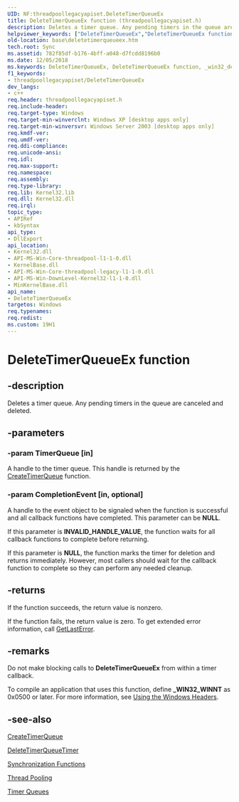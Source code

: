 ```yaml
---
UID: NF:threadpoollegacyapiset.DeleteTimerQueueEx
title: DeleteTimerQueueEx function (threadpoollegacyapiset.h)
description: Deletes a timer queue. Any pending timers in the queue are canceled and deleted.helpviewer_keywords: ["DeleteTimerQueueEx","DeleteTimerQueueEx function","_win32_deletetimerqueueex","base.deletetimerqueueex","threadpoollegacyapiset/DeleteTimerQueueEx","winbase/DeleteTimerQueueEx"]
old-location: base\deletetimerqueueex.htm
tech.root: Sync
ms.assetid: 782f85df-b176-4bff-a048-d7fcdd8196b0
ms.date: 12/05/2018
ms.keywords: DeleteTimerQueueEx, DeleteTimerQueueEx function, _win32_deletetimerqueueex, base.deletetimerqueueex, threadpoollegacyapiset/DeleteTimerQueueEx, winbase/DeleteTimerQueueEx
f1_keywords:
- threadpoollegacyapiset/DeleteTimerQueueEx
dev_langs:
- c++
req.header: threadpoollegacyapiset.h
req.include-header: 
req.target-type: Windows
req.target-min-winverclnt: Windows XP [desktop apps only]
req.target-min-winversvr: Windows Server 2003 [desktop apps only]
req.kmdf-ver: 
req.umdf-ver: 
req.ddi-compliance: 
req.unicode-ansi: 
req.idl: 
req.max-support: 
req.namespace: 
req.assembly: 
req.type-library: 
req.lib: Kernel32.lib
req.dll: Kernel32.dll
req.irql: 
topic_type:
- APIRef
- kbSyntax
api_type:
- DllExport
api_location:
- Kernel32.dll
- API-MS-Win-Core-threadpool-l1-1-0.dll
- KernelBase.dll
- API-MS-Win-Core-threadpool-legacy-l1-1-0.dll
- API-MS-Win-DownLevel-Kernel32-l1-1-0.dll
- MinKernelBase.dll
api_name:
- DeleteTimerQueueEx
targetos: Windows
req.typenames: 
req.redist: 
ms.custom: 19H1
---
```


# DeleteTimerQueueEx function


## -description


Deletes a timer queue. Any pending timers in the queue are canceled and deleted.


## -parameters




### -param TimerQueue [in]

A handle to the timer queue. This handle is returned by the 
<a href="https://docs.microsoft.com/windows/desktop/api/threadpoollegacyapiset/nf-threadpoollegacyapiset-createtimerqueue">CreateTimerQueue</a> function.


### -param CompletionEvent [in, optional]

A handle to the event object to be signaled when the function is successful and all callback functions have completed. This parameter can be <b>NULL</b>. 




If this parameter is <b>INVALID_HANDLE_VALUE</b>, the function waits for all callback functions to complete before returning.

If this parameter is <b>NULL</b>, the function marks the timer for deletion and returns immediately. However, most callers should wait for the callback function to complete so they can perform any needed cleanup.


## -returns



If the function succeeds, the return value is nonzero.

If the function fails, the return value is zero. To get extended error information, call 
<a href="https://docs.microsoft.com/windows/desktop/api/errhandlingapi/nf-errhandlingapi-getlasterror">GetLastError</a>.




## -remarks



Do not make blocking calls to 
<b>DeleteTimerQueueEx</b> from within a timer callback.

To compile an application that uses this function, define <b>_WIN32_WINNT</b> as 0x0500 or later. For more information, see 
<a href="https://docs.microsoft.com/windows/desktop/WinProg/using-the-windows-headers">Using the Windows Headers</a>.




## -see-also




<a href="https://docs.microsoft.com/windows/desktop/api/threadpoollegacyapiset/nf-threadpoollegacyapiset-createtimerqueue">CreateTimerQueue</a>



<a href="https://docs.microsoft.com/windows/desktop/api/threadpoollegacyapiset/nf-threadpoollegacyapiset-deletetimerqueuetimer">DeleteTimerQueueTimer</a>



<a href="https://docs.microsoft.com/windows/desktop/Sync/synchronization-functions">Synchronization Functions</a>



<a href="https://docs.microsoft.com/windows/desktop/ProcThread/thread-pooling">Thread Pooling</a>



<a href="https://docs.microsoft.com/windows/desktop/Sync/timer-queues">Timer Queues</a>
 

 

